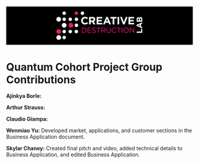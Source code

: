 ![CDL 2020 Cohort Project](../figures/CDL_logo.jpg)
# Quantum Cohort Project Group Contributions

**Ajinkya Borle:** 

**Arthur Strauss:**

**Claudio Giampa:**

**Wenmiao Yu:** Developed market, applications, and customer sections in the Business Application document. 

**Skylar Chaney:** Created final pitch and video, added technical details to Business Application, and edited Business Application.